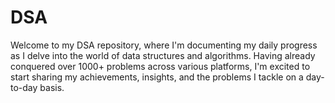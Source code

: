 # DSA
Welcome to my DSA repository, where I'm documenting my daily progress as I delve into the world of data structures and algorithms. Having already conquered over 1000+ problems across various platforms, I'm excited to start sharing my achievements, insights, and the problems I tackle on a day-to-day basis.
